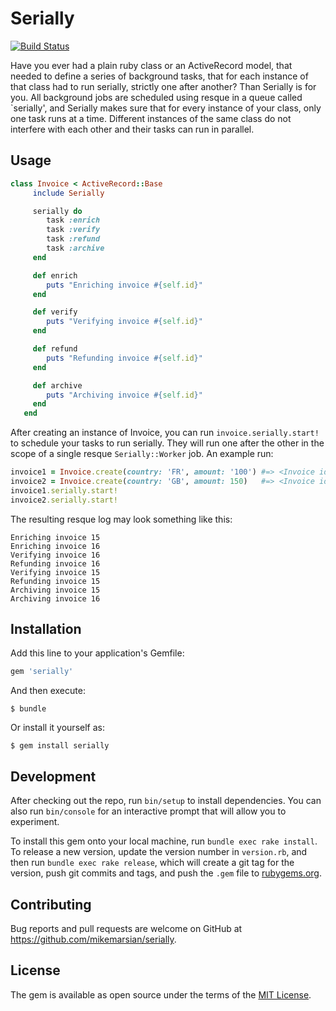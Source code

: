 # Serially

[![Build Status](https://circleci.com/gh/mikemarsian/serially/tree/master.png?circle-token=93a8f2925ebdd64032108118ef6e17eb3848d767)](https://circleci.com/gh/mikemarsian/serially)

Have you ever had a plain ruby class or an ActiveRecord model, that needed to define a series of background tasks, that for each instance of that class had to run serially, strictly one after another? Than Serially is for you.
All background jobs are scheduled using resque in a queue called `serially', and Serially makes sure that for every instance of your class, only one task runs at a time. Different instances of the same class do not interfere with each other and their tasks can run in parallel.

## Usage
```ruby
class Invoice < ActiveRecord::Base
     include Serially

     serially do
        task :enrich
        task :verify
        task :refund
        task :archive
     end

     def enrich
        puts "Enriching invoice #{self.id}"
     end

     def verify
        puts "Verifying invoice #{self.id}"
     end

     def refund
        puts "Refunding invoice #{self.id}"
     end

     def archive
        puts "Archiving invoice #{self.id}"
     end
   end
```

After creating an instance of Invoice, you can run `invoice.serially.start!` to schedule your tasks to run serially. They will run one after the other in the scope of a single resque `Serially::Worker` job.
An example run:
```ruby
invoice1 = Invoice.create(country: 'FR', amount: '100') #=> <Invoice id: 15, country: 'FR', amount: 100>
invoice2 = Invoice.create(country: 'GB', amount: 150)   #=> <Invoice id: 16, country: 'GB', amount: 150>
invoice1.serially.start!
invoice2.serially.start!
```
The resulting resque log may look something like this:
```
Enriching invoice 15
Enriching invoice 16
Verifying invoice 16
Refunding invoice 16
Verifying invoice 15
Refunding invoice 15
Archiving invoice 15
Archiving invoice 16

```


## Installation

Add this line to your application's Gemfile:

```ruby
gem 'serially'
```

And then execute:

    $ bundle

Or install it yourself as:

    $ gem install serially


## Development

After checking out the repo, run `bin/setup` to install dependencies. You can also run `bin/console` for an interactive prompt that will allow you to experiment.

To install this gem onto your local machine, run `bundle exec rake install`. To release a new version, update the version number in `version.rb`, and then run `bundle exec rake release`, which will create a git tag for the version, push git commits and tags, and push the `.gem` file to [rubygems.org](https://rubygems.org).

## Contributing

Bug reports and pull requests are welcome on GitHub at https://github.com/mikemarsian/serially.


## License

The gem is available as open source under the terms of the [MIT License](http://opensource.org/licenses/MIT).

